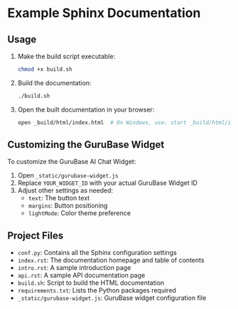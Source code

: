 # Example Sphinx Documentation

## Usage

1. Make the build script executable:
   ```bash
   chmod +x build.sh
   ```

2. Build the documentation:
   ```bash
   ./build.sh
   ```

3. Open the built documentation in your browser:
   ```bash
   open _build/html/index.html  # On Windows, use: start _build/html/index.html
   ```

## Customizing the GuruBase Widget

To customize the GuruBase AI Chat Widget:

1. Open `_static/gurubase-widget.js`
2. Replace `YOUR_WIDGET_ID` with your actual GuruBase Widget ID
3. Adjust other settings as needed:
   - `text`: The button text
   - `margins`: Button positioning
   - `lightMode`: Color theme preference

## Project Files

- `conf.py`: Contains all the Sphinx configuration settings
- `index.rst`: The documentation homepage and table of contents
- `intro.rst`: A sample introduction page
- `api.rst`: A sample API documentation page
- `build.sh`: Script to build the HTML documentation
- `requirements.txt`: Lists the Python packages required
- `_static/gurubase-widget.js`: GuruBase widget configuration file
